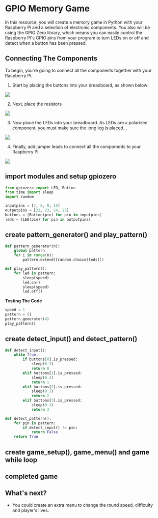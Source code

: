 # GPIO Memory Game

In this resource, you will create a memory game in Python with your Raspberry Pi and a selection of electronic components. You also will be using the GPIO Zero library, which means you can easily control the Raspberry Pi's GPIO pins from your program to turn LEDs on or off and detect when a button has been pressed.

## Connecting The Components

To begin, you're going to connect all the components together with your Raspberry Pi.

1. Start by placing the buttons into your breadboard, as shown below:

![](images/gpio-memory-game_1.png)

2. Next, place the resistors

![](images/gpio-memory-game_2.png)

3. Now place the LEDs into your breadboard. As LEDs are a polarized component, you must make sure the long leg is placed...

![](images/gpio-memory-game_3.png)

4. Finally, add jumper leads to connect all the components to your Raspberry Pi.

![](images/gpio-memory-game_4.png)

## import modules and setup gpiozero

```Python
from gpiozero import LED, Button
from time import sleep
import random
```

```Python
inputpins = [7, 8, 9, 10]
outputpins = [22, 23, 24, 25]
buttons = [Button(pin) for pin in inputpins]
leds = [LED(pin) for pin in outputpins]
```

## create pattern_generator() and play_pattern()

```Python
def pattern_generator(n):
    global pattern
    for i in range(n):
        pattern.extend([random.choice(leds)])
```

```Python
def play_pattern():
    for led in pattern:
        sleep(speed)
        led.on()
        sleep(speed)
        led.off()
```

**Testing The Code**

```Python
speed = 1
pattern = []
pattern_generator(4)
play_pattern()
```

## create detect_input() and detect_pattern()

```Python
def detect_input():
    while True:
        if buttons[0].is_pressed:
            sleep(0.3)
            return 0
        elif buttons[1].is_pressed:
            sleep(0.3)
            return 1
        elif buttons[2].is_pressed:
            sleep(0.3)
            return 2
        elif buttons[3].is_pressed:
            sleep(0.3)
            return 3
```

```Python
def detect_pattern():
    for pin in pattern:
        if detect_input() != pin:
            return False
    return True
```

## create game_setup(), game_menu() and game while loop

## completed game

## What's next?

- You could create an extra menu to change the round speed, difficulty and player's lives.
